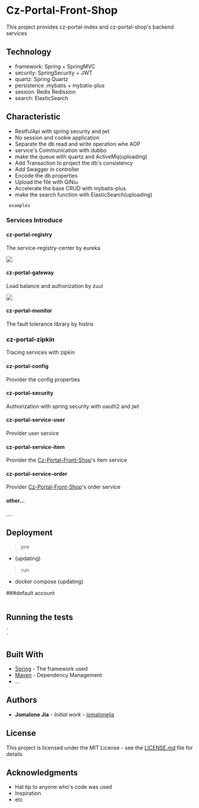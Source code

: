 
# Cz-Portal-Front-Shop

This project provides cz-portal-index and cz-portal-shop's  backend services

## Technology

* framework: Spring + SpringMVC 
* security: SpringSecurity + JWT
* quartz: Spring Quartz
* persistence :mybatis + mybatis-plus
* session: Redis Redission
* search: ElasticSearch

## Characteristic
*  RestfulApi with spring security and jwt
*  No session and cookie application
*  Separate the db read and write operation whe AOP
*  service's Communication with dubbo 
*  make the queue with quartz and ActiveMq(uploading)
*  Add Transaction to project the db's consistency
*  Add Swagger in controller
*  Encode the db properties 
*  Upload the file with QiNiu
*  Accelerate the base CRUD with mybatis-plus
*  make the search function with ElasticSearch(uploading)
```
 examples
```

### Services Introduce

#### cz-portal-registry

The service-registry-center by eureka

![](./image/spring-boot-admin.jpg)

#### cz-portal-gateway

Load balance and authorization by zuul

![](./image/turbine.jpg)

#### cz-portal-monitor

The fault tolerance library by histrix

### cz-portal-zipkin

Tracing services with zipkin

#### cz-portal-config

Provider the config properties

#### cz-portal-security

Authorization with spring security with oauth2 and jwt
#### cz-portal-service-user

Provider user service

#### cz-portal-service-item

Provider the [Cz-Portal-Front-Shop](https://github.com/jomalonejia/Cz-Portal-Front-Shop)'s item service

#### cz-portal-service-order

Provider [Cz-Portal-Front-Shop](https://github.com/jomalonejia/Cz-Portal-Front-Shop)'s order service

#### other...

....


## Deployment
> pre
-   (updating)
> run
-   docker compose (updating)

###default account  
    `
    `
## Running the tests
    `
    `


## Built With

* [Spring](http://www.spring.io/) - The framework used
* [Maven](https://maven.apache.org/) - Dependency Management
* ...


## Authors

* **Jomalone Jia** - *Initial work* - [jomalonejia](https://github.com/jomalonejia)


## License

This project is licensed under the MIT License - see the [LICENSE.md](LICENSE.md) file for details

## Acknowledgments

* Hat tip to anyone who's code was used
* Inspiration
* etc
    

